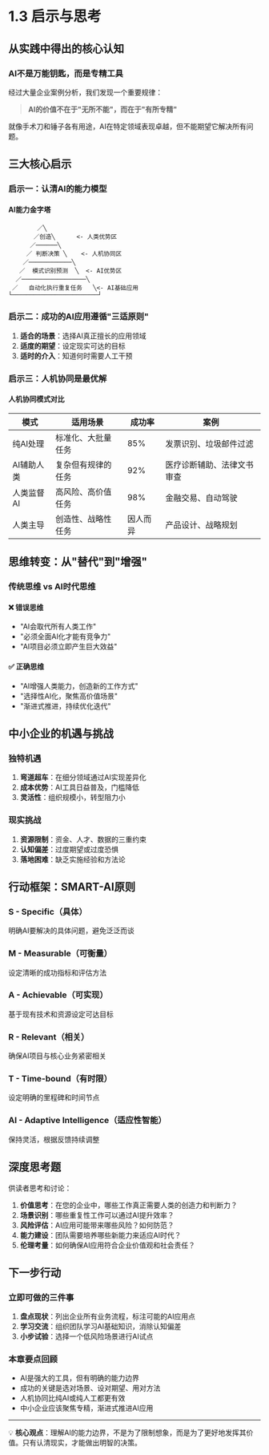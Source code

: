 # 1.3 启示与思考

## 从实践中得出的核心认知

### AI不是万能钥匙，而是专精工具

经过大量企业案例分析，我们发现一个重要规律：
> **AI的价值不在于"无所不能"，而在于"有所专精"**

就像手术刀和锤子各有用途，AI在特定领域表现卓越，但不能期望它解决所有问题。

## 三大核心启示

### 启示一：认清AI的能力模型

#### AI能力金字塔
```
        ／╲
       ／创造╲      <- 人类优势区
      ／──────╲
     ／ 判断决策 ╲    <- 人机协同区  
    ／────────────╲
   ／  模式识别预测  ╲  <- AI优势区
  ／──────────────────╲
 ／   自动化执行重复任务   ╲<- AI基础应用
└────────────────────────┘
```

### 启示二：成功的AI应用遵循"三适原则"

1. **适合的场景**：选择AI真正擅长的应用领域
2. **适度的期望**：设定现实可达的目标
3. **适时的介入**：知道何时需要人工干预

### 启示三：人机协同是最优解

#### 人机协同模式对比

| 模式 | 适用场景 | 成功率 | 案例 |
|------|----------|--------|------|
| 纯AI处理 | 标准化、大批量任务 | 85% | 发票识别、垃圾邮件过滤 |
| AI辅助人类 | 复杂但有规律的任务 | 92% | 医疗诊断辅助、法律文书审查 |
| 人类监督AI | 高风险、高价值任务 | 98% | 金融交易、自动驾驶 |
| 人类主导 | 创造性、战略性任务 | 因人而异 | 产品设计、战略规划 |

## 思维转变：从"替代"到"增强"

### 传统思维 vs AI时代思维

#### ❌ 错误思维
- "AI会取代所有人类工作"
- "必须全面AI化才能有竞争力"
- "AI项目必须立即产生巨大效益"

#### ✅ 正确思维
- "AI增强人类能力，创造新的工作方式"
- "选择性AI化，聚焦高价值场景"
- "渐进式推进，持续优化迭代"

## 中小企业的机遇与挑战

### 独特机遇
1. **弯道超车**：在细分领域通过AI实现差异化
2. **成本优势**：AI工具日益普及，门槛降低
3. **灵活性**：组织规模小，转型阻力小

### 现实挑战
1. **资源限制**：资金、人才、数据的三重约束
2. **认知偏差**：过度期望或过度恐惧
3. **落地困难**：缺乏实施经验和方法论

## 行动框架：SMART-AI原则

### S - Specific（具体）
明确AI要解决的具体问题，避免泛泛而谈

### M - Measurable（可衡量）
设定清晰的成功指标和评估方法

### A - Achievable（可实现）
基于现有技术和资源设定可达目标

### R - Relevant（相关）
确保AI项目与核心业务紧密相关

### T - Time-bound（有时限）
设定明确的里程碑和时间节点

### AI - Adaptive Intelligence（适应性智能）
保持灵活，根据反馈持续调整

## 深度思考题

供读者思考和讨论：

1. **价值思考**：在您的企业中，哪些工作真正需要人类的创造力和判断力？
2. **场景识别**：哪些重复性工作可以通过AI提升效率？
3. **风险评估**：AI应用可能带来哪些风险？如何防范？
4. **能力建设**：团队需要培养哪些新能力来适应AI时代？
5. **伦理考量**：如何确保AI应用符合企业价值观和社会责任？

## 下一步行动

### 立即可做的三件事
1. **盘点现状**：列出企业所有业务流程，标注可能的AI应用点
2. **学习交流**：组织团队学习AI基础知识，消除认知偏差
3. **小步试验**：选择一个低风险场景进行AI试点

### 本章要点回顾
- AI是强大的工具，但有明确的能力边界
- 成功的关键是选对场景、设对期望、用对方法
- 人机协同比纯AI或纯人工都更有效
- 中小企业应该聚焦专精，渐进式推进AI应用

---

💡 **核心观点**：理解AI的能力边界，不是为了限制想象，而是为了更好地发挥其价值。只有认清现实，才能做出明智的决策。